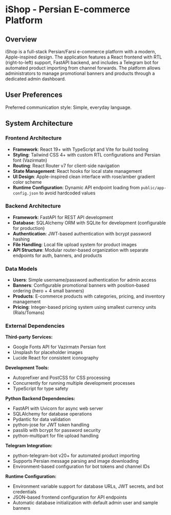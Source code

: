 # iShop - Persian E-commerce Platform

## Overview

iShop is a full-stack Persian/Farsi e-commerce platform with a modern, Apple-inspired design. The application features a React frontend with RTL (right-to-left) support, FastAPI backend, and includes a Telegram bot for automated product importing from channel forwards. The platform allows administrators to manage promotional banners and products through a dedicated admin dashboard.

## User Preferences

Preferred communication style: Simple, everyday language.

## System Architecture

### Frontend Architecture
- **Framework**: React 19+ with TypeScript and Vite for build tooling
- **Styling**: Tailwind CSS 4+ with custom RTL configurations and Persian font (Vazirmatn)
- **Routing**: React Router v7 for client-side navigation
- **State Management**: React hooks for local state management
- **UI Design**: Apple-inspired clean interface with rose/amber gradient color scheme
- **Runtime Configuration**: Dynamic API endpoint loading from `public/app-config.json` to avoid hardcoded values

### Backend Architecture
- **Framework**: FastAPI for REST API development
- **Database**: SQLAlchemy ORM with SQLite for development (configurable for production)
- **Authentication**: JWT-based authentication with bcrypt password hashing
- **File Handling**: Local file upload system for product images
- **API Structure**: Modular router-based organization with separate endpoints for auth, banners, and products

### Data Models
- **Users**: Simple username/password authentication for admin access
- **Banners**: Configurable promotional banners with position-based ordering (hero + 4 small banners)
- **Products**: E-commerce products with categories, pricing, and inventory management
- **Pricing**: Integer-based pricing system using smallest currency units (Rials/Tomans)

### External Dependencies

**Third-party Services:**
- Google Fonts API for Vazirmatn Persian font
- Unsplash for placeholder images
- Lucide React for consistent iconography

**Development Tools:**
- Autoprefixer and PostCSS for CSS processing
- Concurrently for running multiple development processes
- TypeScript for type safety

**Python Backend Dependencies:**
- FastAPI with Uvicorn for async web server
- SQLAlchemy for database operations
- Pydantic for data validation
- python-jose for JWT token handling
- passlib with bcrypt for password security
- python-multipart for file upload handling

**Telegram Integration:**
- python-telegram-bot v20+ for automated product importing
- Supports Persian message parsing and image downloading
- Environment-based configuration for bot tokens and channel IDs

**Runtime Configuration:**
- Environment variable support for database URLs, JWT secrets, and bot credentials
- JSON-based frontend configuration for API endpoints
- Automatic database initialization with default admin user and sample banners